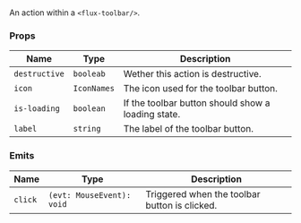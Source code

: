 # <flux-toolbar-button/>

An action within a `<flux-toolbar/>`.

### Props

| Name          | Type        | Description                                        |
|---------------|-------------|----------------------------------------------------|
| `destructive` | `booleab`   | Wether this action is destructive.                 |
| `icon`        | `IconNames` | The icon used for the toolbar button.              |
| `is-loading`  | `boolean`   | If the toolbar button should show a loading state. |
| `label`       | `string`    | The label of the toolbar button.                   |

### Emits

| Name    | Type                      | Description                                        |
|---------|---------------------------|----------------------------------------------------|
| `click` | `(evt: MouseEvent): void` | Triggered when the toolbar button is clicked. |
